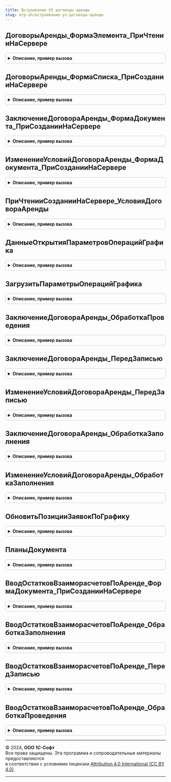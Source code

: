```yaml
---
title: Встраивание УХ договоры аренды
slug: erp-uh/встраивание-ух-договоры-аренды
---
```



## ДоговорыАренды_ФормаЭлемента_ПриЧтенииНаСервере
<details style="margin: 1em 0; padding: 0.5em; border: 1px solid #ccc; border-radius: 6px;">

<summary style="font-weight: bold; cursor: pointer;">Описание, пример вызова</summary>

```bsl

Процедура ДоговорыАренды_ФормаЭлемента_ПриЧтенииНаСервере(Форма, ТекущийОбъект) Экспорт
```

Пример вызова
```bsl
ВстраиваниеУХДоговорыАренды.ДоговорыАренды_ФормаЭлемента_ПриЧтенииНаСервере(Форма, ТекущийОбъект) 
```
</details>

## ДоговорыАренды_ФормаСписка_ПриСозданииНаСервере
<details style="margin: 1em 0; padding: 0.5em; border: 1px solid #ccc; border-radius: 6px;">

<summary style="font-weight: bold; cursor: pointer;">Описание, пример вызова</summary>

```bsl

Процедура ДоговорыАренды_ФормаСписка_ПриСозданииНаСервере(Форма, Отказ, СтандартнаяОбработка) Экспорт
```

Пример вызова
```bsl
ВстраиваниеУХДоговорыАренды.ДоговорыАренды_ФормаСписка_ПриСозданииНаСервере(Форма, Отказ, СтандартнаяОбработка)
```
</details>

## ЗаключениеДоговораАренды_ФормаДокумента_ПриСозданииНаСервере
<details style="margin: 1em 0; padding: 0.5em; border: 1px solid #ccc; border-radius: 6px;">

<summary style="font-weight: bold; cursor: pointer;">Описание, пример вызова</summary>

```bsl

Процедура ЗаключениеДоговораАренды_ФормаДокумента_ПриСозданииНаСервере(Форма, Отказ, СтандартнаяОбработка) Экспорт
```

Пример вызова
```bsl
ВстраиваниеУХДоговорыАренды.ЗаключениеДоговораАренды_ФормаДокумента_ПриСозданииНаСервере(Форма, Отказ, СтандартнаяОбработка) 
```
</details>

## ИзменениеУсловийДоговораАренды_ФормаДокумента_ПриСозданииНаСервере
<details style="margin: 1em 0; padding: 0.5em; border: 1px solid #ccc; border-radius: 6px;">

<summary style="font-weight: bold; cursor: pointer;">Описание, пример вызова</summary>

```bsl

Процедура ИзменениеУсловийДоговораАренды_ФормаДокумента_ПриСозданииНаСервере(Форма, Отказ, СтандартнаяОбработка) Экспорт
```

Пример вызова
```bsl
ВстраиваниеУХДоговорыАренды.ИзменениеУсловийДоговораАренды_ФормаДокумента_ПриСозданииНаСервере(Форма, Отказ, СтандартнаяОбработка) 
```
</details>

## ПриЧтенииСозданииНаСервере_УсловияДоговораАренды
<details style="margin: 1em 0; padding: 0.5em; border: 1px solid #ccc; border-radius: 6px;">

<summary style="font-weight: bold; cursor: pointer;">Описание, пример вызова</summary>

```bsl

Процедура ПриЧтенииСозданииНаСервере_УсловияДоговораАренды(Форма) Экспорт
```

Пример вызова
```bsl
ВстраиваниеУХДоговорыАренды.ПриЧтенииСозданииНаСервере_УсловияДоговораАренды(Форма) 
```
</details>

## ДанныеОткрытияПараметровОперацийГрафика
<details style="margin: 1em 0; padding: 0.5em; border: 1px solid #ccc; border-radius: 6px;">

<summary style="font-weight: bold; cursor: pointer;">Описание, пример вызова</summary>

```bsl

Функция ДанныеОткрытияПараметровОперацийГрафика(Форма) Экспорт
```

Пример вызова
```bsl
Результат = ВстраиваниеУХДоговорыАренды.ДанныеОткрытияПараметровОперацийГрафика(Форма) 
```
</details>

## ЗагрузитьПараметрыОперацийГрафика
<details style="margin: 1em 0; padding: 0.5em; border: 1px solid #ccc; border-radius: 6px;">

<summary style="font-weight: bold; cursor: pointer;">Описание, пример вызова</summary>

```bsl

Функция ЗагрузитьПараметрыОперацийГрафика(Форма, АдресНастроек) Экспорт
```

Пример вызова
```bsl
Результат = ВстраиваниеУХДоговорыАренды.ЗагрузитьПараметрыОперацийГрафика(Форма, АдресНастроек) 
```
</details>

## ЗаключениеДоговораАренды_ОбработкаПроведения
<details style="margin: 1em 0; padding: 0.5em; border: 1px solid #ccc; border-radius: 6px;">

<summary style="font-weight: bold; cursor: pointer;">Описание, пример вызова</summary>

```bsl

Процедура ЗаключениеДоговораАренды_ОбработкаПроведения(Объект, Отказ, РежимПроведения) Экспорт
```

Пример вызова
```bsl
ВстраиваниеУХДоговорыАренды.ЗаключениеДоговораАренды_ОбработкаПроведения(Объект, Отказ, РежимПроведения) 
```
</details>

## ЗаключениеДоговораАренды_ПередЗаписью
<details style="margin: 1em 0; padding: 0.5em; border: 1px solid #ccc; border-radius: 6px;">

<summary style="font-weight: bold; cursor: pointer;">Описание, пример вызова</summary>

```bsl

Процедура ЗаключениеДоговораАренды_ПередЗаписью(Объект, Отказ) Экспорт
```

Пример вызова
```bsl
ВстраиваниеУХДоговорыАренды.ЗаключениеДоговораАренды_ПередЗаписью(Объект, Отказ) 
```
</details>

## ИзменениеУсловийДоговораАренды_ПередЗаписью
<details style="margin: 1em 0; padding: 0.5em; border: 1px solid #ccc; border-radius: 6px;">

<summary style="font-weight: bold; cursor: pointer;">Описание, пример вызова</summary>

```bsl

Процедура ИзменениеУсловийДоговораАренды_ПередЗаписью(Объект, Отказ) Экспорт
```

Пример вызова
```bsl
ВстраиваниеУХДоговорыАренды.ИзменениеУсловийДоговораАренды_ПередЗаписью(Объект, Отказ) 
```
</details>

## ЗаключениеДоговораАренды_ОбработкаЗаполнения
<details style="margin: 1em 0; padding: 0.5em; border: 1px solid #ccc; border-radius: 6px;">

<summary style="font-weight: bold; cursor: pointer;">Описание, пример вызова</summary>

```bsl

Процедура ЗаключениеДоговораАренды_ОбработкаЗаполнения(Объект, ДанныеЗаполнения, СтандартнаяОбработка) Экспорт
```

Пример вызова
```bsl
ВстраиваниеУХДоговорыАренды.ЗаключениеДоговораАренды_ОбработкаЗаполнения(Объект, ДанныеЗаполнения, СтандартнаяОбработка) 
```
</details>

## ИзменениеУсловийДоговораАренды_ОбработкаЗаполнения
<details style="margin: 1em 0; padding: 0.5em; border: 1px solid #ccc; border-radius: 6px;">

<summary style="font-weight: bold; cursor: pointer;">Описание, пример вызова</summary>

```bsl

Процедура ИзменениеУсловийДоговораАренды_ОбработкаЗаполнения(Объект, ДанныеЗаполнения, ТекстЗаполнения, СтандартнаяОбработка) Экспорт
```

Пример вызова
```bsl
ВстраиваниеУХДоговорыАренды.ИзменениеУсловийДоговораАренды_ОбработкаЗаполнения(Объект, ДанныеЗаполнения, ТекстЗаполнения, СтандартнаяОбработка) 
```
</details>

## ОбновитьПозицииЗаявокПоГрафику
<details style="margin: 1em 0; padding: 0.5em; border: 1px solid #ccc; border-radius: 6px;">

<summary style="font-weight: bold; cursor: pointer;">Описание, пример вызова</summary>

```bsl

Процедура ОбновитьПозицииЗаявокПоГрафику(ДокументОбъект) Экспорт
```

Пример вызова
```bsl
ВстраиваниеУХДоговорыАренды.ОбновитьПозицииЗаявокПоГрафику(ДокументОбъект) 
```
</details>

## ПланыДокумента
<details style="margin: 1em 0; padding: 0.5em; border: 1px solid #ccc; border-radius: 6px;">

<summary style="font-weight: bold; cursor: pointer;">Описание, пример вызова</summary>

```bsl

// Процедура возвращает таблицу планов документа
//
// Параметры:
//  Источник  - ДокументСсылка, ДокументОбъект, Форма.Объект - Документ планирования
//
// Возвращаемое значение:
//   ТаблицаЗначений   - Таблица планов документа
//
Функция ПланыДокумента(Источник) Экспорт
```

Пример вызова
```bsl
Результат = ВстраиваниеУХДоговорыАренды.ПланыДокумента(Источник) 
```
</details>

## ВводОстатковВзаиморасчетовПоАренде_ФормаДокумента_ПриСозданииНаСервере
<details style="margin: 1em 0; padding: 0.5em; border: 1px solid #ccc; border-radius: 6px;">

<summary style="font-weight: bold; cursor: pointer;">Описание, пример вызова</summary>

```bsl

Процедура ВводОстатковВзаиморасчетовПоАренде_ФормаДокумента_ПриСозданииНаСервере(Форма, Отказ, СтандартнаяОбработка) Экспорт
```

Пример вызова
```bsl
ВстраиваниеУХДоговорыАренды.ВводОстатковВзаиморасчетовПоАренде_ФормаДокумента_ПриСозданииНаСервере(Форма, Отказ, СтандартнаяОбработка) 
```
</details>

## ВводОстатковВзаиморасчетовПоАренде_ОбработкаЗаполнения
<details style="margin: 1em 0; padding: 0.5em; border: 1px solid #ccc; border-radius: 6px;">

<summary style="font-weight: bold; cursor: pointer;">Описание, пример вызова</summary>

```bsl

Процедура ВводОстатковВзаиморасчетовПоАренде_ОбработкаЗаполнения(Объект, ДанныеЗаполнения, СтандартнаяОбработка) Экспорт
```

Пример вызова
```bsl
ВстраиваниеУХДоговорыАренды.ВводОстатковВзаиморасчетовПоАренде_ОбработкаЗаполнения(Объект, ДанныеЗаполнения, СтандартнаяОбработка) 
```
</details>

## ВводОстатковВзаиморасчетовПоАренде_ПередЗаписью
<details style="margin: 1em 0; padding: 0.5em; border: 1px solid #ccc; border-radius: 6px;">

<summary style="font-weight: bold; cursor: pointer;">Описание, пример вызова</summary>

```bsl

Процедура ВводОстатковВзаиморасчетовПоАренде_ПередЗаписью(Объект, Отказ) Экспорт
```

Пример вызова
```bsl
ВстраиваниеУХДоговорыАренды.ВводОстатковВзаиморасчетовПоАренде_ПередЗаписью(Объект, Отказ) 
```
</details>

## ВводОстатковВзаиморасчетовПоАренде_ОбработкаПроведения
<details style="margin: 1em 0; padding: 0.5em; border: 1px solid #ccc; border-radius: 6px;">

<summary style="font-weight: bold; cursor: pointer;">Описание, пример вызова</summary>

```bsl

Процедура ВводОстатковВзаиморасчетовПоАренде_ОбработкаПроведения(Объект, Отказ, РежимПроведения) Экспорт
```

Пример вызова
```bsl
ВстраиваниеУХДоговорыАренды.ВводОстатковВзаиморасчетовПоАренде_ОбработкаПроведения(Объект, Отказ, РежимПроведения) 
```
</details>

---

© 2024, **ООО 1С-Софт**  
Все права защищены. Эта программа и сопроводительные материалы предоставляются  
в соответствии с условиями лицензии [Attribution 4.0 International (CC BY 4.0)](https://creativecommons.org/licenses/by/4.0/legalcode).

---
